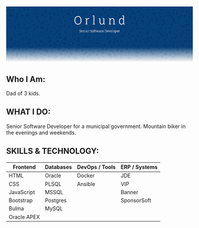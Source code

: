 ![Orlund](images/github-banner.png)

## Who I Am:
Dad of 3 kids.

## WHAT I DO:
Senior Software Developer for a municipal government.
Mountain biker in the evenings and weekends.

## SKILLS & TECHNOLOGY:

| Frontend          | Databases           | DevOps / Tools   | ERP / Systems     |
|-------------------|---------------------|------------------|-------------------|
| HTML              | Oracle              | Docker           | JDE               |
| CSS               | PLSQL               | Ansible          | VIP               |
| JavaScript        | MSSQL               |                  | Banner            |
| Bootstrap         | Postgres            |                  | SponsorSoft       |
| Bulma             | MySQL               |                  |                   |
| Oracle APEX       |                     |                  |                   |